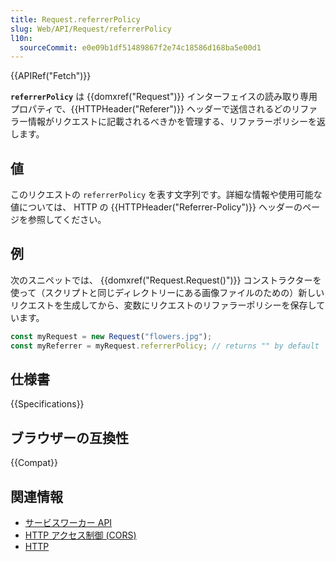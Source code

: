 ```yaml
---
title: Request.referrerPolicy
slug: Web/API/Request/referrerPolicy
l10n:
  sourceCommit: e0e09b1df51489867f2e74c18586d168ba5e00d1
---
```


{{APIRef("Fetch")}}

**`referrerPolicy`** は {{domxref("Request")}} インターフェイスの読み取り専用プロパティで、{{HTTPHeader("Referer")}} ヘッダーで送信されるどのリファラー情報がリクエストに記載されるべきかを管理する、リファラーポリシーを返します。

## 値

このリクエストの `referrerPolicy` を表す文字列です。詳細な情報や使用可能な値については、 HTTP の {{HTTPHeader("Referrer-Policy")}} ヘッダーのページを参照してください。

## 例

次のスニペットでは、 {{domxref("Request.Request()")}} コンストラクターを使って（スクリプトと同じディレクトリーにある画像ファイルのための）新しいリクエストを生成してから、変数にリクエストのリファラーポリシーを保存しています。

```js
const myRequest = new Request("flowers.jpg");
const myReferrer = myRequest.referrerPolicy; // returns "" by default
```

## 仕様書

{{Specifications}}

## ブラウザーの互換性

{{Compat}}

## 関連情報

- [サービスワーカー API](/ja/docs/Web/API/Service_Worker_API)
- [HTTP アクセス制御 (CORS)](/ja/docs/Web/HTTP/CORS)
- [HTTP](/ja/docs/Web/HTTP)
